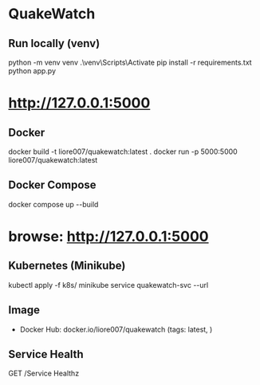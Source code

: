 # QuakeWatch

## Run locally (venv)
python -m venv venv
.\venv\Scripts\Activate
pip install -r requirements.txt
python app.py
# http://127.0.0.1:5000

## Docker
docker build -t liore007/quakewatch:latest .
docker run -p 5000:5000 liore007/quakewatch:latest

## Docker Compose
docker compose up --build
# browse: http://127.0.0.1:5000

## Kubernetes (Minikube)
kubectl apply -f k8s/
minikube service quakewatch-svc --url

## Image
- Docker Hub: docker.io/liore007/quakewatch (tags: latest, <commit-sha>)

## Service Health
GET /Service Healthz

